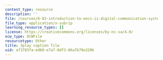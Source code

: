 ```yaml
---
content_type: resource
description: ''
file: /courses/6-02-introduction-to-eecs-ii-digital-communication-systems-fall-2012/af3783faed60e7a78df306a7b79e320b_ytGmd25_10k.srt
file_type: application/x-subrip
learning_resource_types: []
license: https://creativecommons.org/licenses/by-nc-sa/4.0/
ocw_type: OCWFile
resourcetype: Other
title: 3play caption file
uid: af3783fa-ed60-e7a7-8df3-06a7b79e320b
---
```

